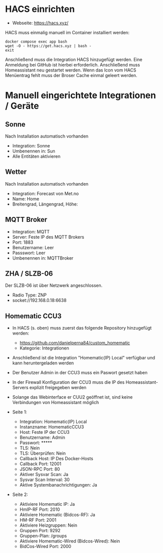 
# HACS einrichten 

* Webseite: https://hacs.xyz/

HACS muss einmalig manuell im Container installiert werden:

```
docker compose exec app bash
wget -O - https://get.hacs.xyz | bash -
exit
```

Anschließend muss die Integration HACS hinzugefügt werden.
Eine Anmeldung bei GitHub ist hierbei erforderlich.
Anschließend muss Homeassistant neu gestartet werden.
Wenn das Icon vom HACS Menüentrag fehlt muss der Broser Cache einmal geleert werden.

# Manuell eingerichtete Integrationen / Geräte 

## Sonne 

Nach Installation automatisch vorhanden

* Integration: Sonne 
* Umbenennen in: Sun
* Alle Entitäten aktivieren 

## Wetter 

Nach Installation automatisch vorhanden

* Integration: Forecast von Met.no 
* Name: Home
* Breitengrad, Längengrad, Höhe: <aus configuration.yaml>

## MQTT Broker

* Integration: MQTT 
* Server: Feste IP des MQTT Brokers
* Port: 1883
* Benutzername: Leer 
* Passswort: Leer 
* Umbenennen in: MQTTBroker

## ZHA / SLZB-06 

Der SLZB-06 ist über Netzwerk angeschlossen.

* Radio Type: ZNP
* socket://192.168.0.18:6638

## Homematic CCU3

* In HACS (s. oben) muss zuerst das folgende Repository hinzugefügt werden: 
  * https://github.com/danielperna84/custom_homematic
  * Kategorie: Integrationen
* Anschließend ist die Integration "Homematic(IP) Local" verfügbar und kann heruntergeladen werden
* Der Benutzer Admin in der CCU3 muss ein Paswort gesetzt haben
* In der Firewall Konfiguration der CCU3 muss die IP des Homeassistant-Servers explizit freigegeben werden
* Solange das Webinterface er CUU2 geöffnet ist, sind keine Verbindungen von Homeassistant möglich

* Seite 1:
  * Integration: Homematic(IP) Local
  * Instanzname: HomematicCCU3
  * Host: Feste IP der CCU3
  * Benutzername: Admin
  * Passwort: *****
  * TLS: Nein
  * TLS: Überprüfen: Nein
  * Callback Host: IP Des Docker-Hosts 
  * Callback Port: 12001 
  * JSON-RPC Port: 80
  * Aktiver Sysvar Scan: Ja
  * Sysvar Scan Interval: 30
  * Aktive Systembanachrichtigungen: Ja

* Seite 2:
  * Aktiviere Homematic IP: Ja
  * HmIP-RF Port: 2010
  * Aktiviere Homematic (Bidcos-RF): Ja
  * HM-RF Port: 2001
  * Aktiviere Heizgruppen: Nein
  * Gruppen Port: 9292
  * Gruppen-Plan: /groups
  * Aktiviere Homematic-Wired (Bidcos-Wired): Nein
  * BidCos-Wired Port: 2000
